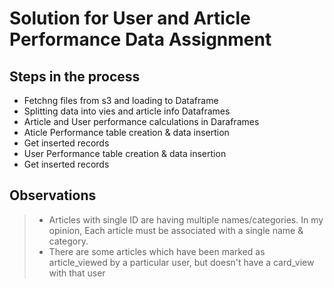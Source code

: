 # Solution for User and Article Performance Data Assignment

## Steps in the process

* Fetchng files from s3 and loading to Dataframe
* Splitting data into vies and article info Dataframes
* Article and User performance calculations in Daraframes
* Aticle Performance table creation & data insertion
* Get inserted records
* User Performance table creation & data insertion
* Get inserted records

## Observations

> * Articles with single ID are having multiple names/categories. In my opinion, Each article must be associated with a single name & category.
> * There are some articles which have been marked as article_viewed by a particular user, but doesn't have a card_view with that user
